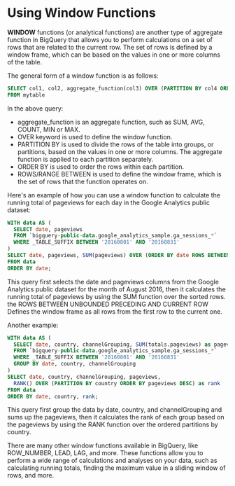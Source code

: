 # Using Window Functions

**WINDOW** functions (or analytical functions) are another type of aggregate function in BigQuery that allows you to perform calculations on a set of rows that are related to the current row. The set of rows is defined by a window frame, which can be based on the values in one or more columns of the table.

The general form of a window function is as follows:

```sql
SELECT col1, col2, aggregate_function(col3) OVER (PARTITION BY col4 ORDER BY col5 ROWS/RANGE BETWEEN ... AND ...) as result
FROM mytable
```

In the above query:
- aggregate_function is an aggregate function, such as SUM, AVG, COUNT, MIN or MAX.
- OVER keyword is used to define the window function.
- PARTITION BY is used to divide the rows of the table into groups, or partitions, based on the values in one or more columns. The aggregate function is applied to each partition separately.
- ORDER BY is used to order the rows within each partition.
- ROWS/RANGE BETWEEN is used to define the window frame, which is the set of rows that the function operates on.

Here's an example of how you can use a window function to calculate the running total of pageviews for each day in the Google Analytics public dataset:

```sql
WITH data AS (
  SELECT date, pageviews
  FROM `bigquery-public-data.google_analytics_sample.ga_sessions_*`
  WHERE _TABLE_SUFFIX BETWEEN '20160801' AND '20160831'
)
SELECT date, pageviews, SUM(pageviews) OVER (ORDER BY date ROWS BETWEEN UNBOUNDED PRECEDING AND CURRENT ROW) as running_total
FROM data
ORDER BY date;
```

This query first selects the date and pageviews columns from the Google Analytics public dataset for the month of August 2016, then it calculates the running total of pageviews by using the SUM function over the sorted rows. the ROWS BETWEEN UNBOUNDED PRECEDING AND CURRENT ROW Defines the window frame as all rows from the first row to the current one.

Another example:

```sql
WITH data AS (
  SELECT date, country, channelGrouping, SUM(totals.pageviews) as pageviews
  FROM `bigquery-public-data.google_analytics_sample.ga_sessions_*`
  WHERE _TABLE_SUFFIX BETWEEN '20160801' AND '20160831'
  GROUP BY date, country, channelGrouping
)
SELECT date, country, channelGrouping, pageviews, 
  RANK() OVER (PARTITION BY country ORDER BY pageviews DESC) as rank
FROM data
ORDER BY date, country, rank;
```

This query first group the data by date, country, and channelGrouping and sums up the pageviews, then it calculates the rank of each group based on the pageviews by using the RANK function over the ordered partitions by country.

There are many other window functions available in BigQuery, like ROW_NUMBER, LEAD, LAG, and more. These functions allow you to perform a wide range of calculations and analyses on your data, such as calculating running totals, finding the maximum value in a sliding window of rows, and more.
